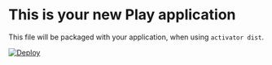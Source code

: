 This is your new Play application
=================================

This file will be packaged with your application, when using `activator dist`.

[![Deploy](https://www.herokucdn.com/deploy/button.png)](https://heroku.com/deploy)
